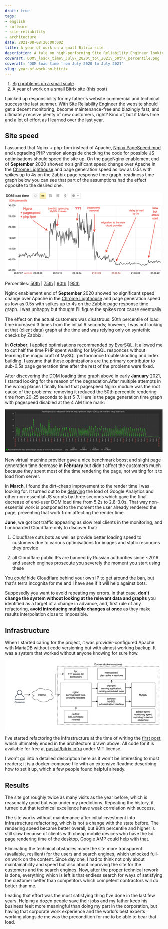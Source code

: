 ```yaml
---
draft: true
tags:
- english
- software
- site-reliability
- architecture
date: 2021-08-08T20:00:00Z
title: A year of work on a small Bitrix site
description: A tale on high-performing Site Reliability Engineer looking into tiny business web service performance and reliability
coverart: DOM\_load\_time\_July\_2020\_to\_2021\_50th\_percentile.png
coveralt: "DOM load time from July 2020 to July 2021"
slug: year-of-work-on-bitrix
---
```


1. [Big problems on a small scale](/2020/small-forms/)
2. A year of work on a small Bitrix site (this post)

I picked up responsibility for my father's website commercial and technical success the last summer. With Site Reliability Engineer the website should get a decent monitoring, become maintenance-free and blazingly fast, and ultimately receive plenty of new customers, right? Kind of, but it takes time and a lot of effort as I learned over the last year.

## Site speed

I assumed that Nginx + php-fpm instead of Apache, [Nginx PageSpeed mod](https://github.com/apache/incubator-pagespeed-ng) and upgrading PHP version alongside checking the code for possible JS optimisations should speed the site up. On the pageNginx enablement end of **September** 2020 showed no significant speed change over Apache in the [Chrome Lighthouse](https://developers.google.com/web/tools/lighthouse) and page generation speed as low as 0.5s with spikes up to 4s on the Zabbix page response time graph. readiness time graph below you can see that part of the assumptions had the effect opposite to the desired one.

![DOM load time from July 2020 to July 2021, 50th percentile](DOM_load_time_July_2020_to_2021_50th_percentile.png)

Percentiles: [50th](DOM_load_time_July_2020_to_2021_50th_percentile.png) | [75th](DOM_load_time_July_2020_to_2021_75th_percentile.png) | [90th](DOM_load_time_July_2020_to_2021_90th_percentile.png) | [95th](DOM_load_time_July_2020_to_2021_95th_percentile.png)

<!--more-->

Nginx enablement end of **September** 2020 showed no significant speed change over Apache in the [Chrome Lighthouse](https://developers.google.com/web/tools/lighthouse) and page generation speed as low as 0.5s with spikes up to 4s on the Zabbix page response time graph. I was unhappy but thought I'll figure the spikes root cause eventually.

The effect on the actual customers was disastrous: 50th percentile of load time increased 3 times from the initial 6 seconds; however, I was not looking at that (client data) graph at the time and was relying only on syntethic checks by Zabbix.

In **October**, I applied optimisations recommended by [EverSQL](https://www.eversql.com). It allowed me to cut half the time PHP spent waiting for MySQL responces without learning the magic craft of MySQL performance troubleshooting and index building. I assume that these optimizations are the primary contributor to sub-0.5s page generation time after the rest of the problems were fixed.

After discovering the DOM loading time graph above in early **January** 2021, I started looking for the reason of the degradation.After multiple attempts in the wrong places I finally found that pagespeed Nginx module was the root cause of the problems: removing it reduced the 50th percentile rendering time from 20-25 seconds to just 5-7. Here is the page generation time graph with pagespeed disabled at the 4 AM time mark:

![pagespeed hurts performance, page generation time metric](after_pagespeed.png)

New virtual machine provider gave a nice benchmark boost and slight page generation time decrease in **February** but didn't affect the customers much because they spent most of the time rendering the page, not waiting for it to load from server.

In **March**, I found the dirt-cheap improvement to the render time I was looking for. It turned out to be [delaying](https://constantsolutions.dk/2020/06/delay-loading-of-google-analytics-google-tag-manager-script-for-better-pagespeed-score-and-initial-load/) the load of Google Analytics and other non-essential JS scripts by three seconds which gave the final decrease of end-user DOM load time from 5.2s to 2.8-3.0s. That way non-essential work is postponed to the moment the user already rendered the page, preventing that work from affecting the render time.

**June**, we got bot traffic appearing as slow real clients in the monitoring, and I onboarded Cloudflare only to discover that:

1. Cloudflare cuts bots as well as provide better loading speed to customers due to various optimisations for images and static resources they provide

2. all Cloudflare public IPs are banned by Russian authorities since \~2016 and search engines prosecute you severely the moment you start using these

You [*could*](https://community.cloudflare.com/t/reverse-proxy-infront-of-cloudflare/33972/8?u=favor.group2015) hide Cloudflare behind your own IP to get around the ban, but that's terra incognita for me and I have see if it will help against bots.

Supposedly you want to avoid repeating my errors. In that case, **don't change the system without looking at the relevant data and graphs** you identified as a target of a change in advance, and, first rule of any refactoring, **avoid introducing multiple changes at once** as they make results interpolation close to impossible.

## Infrastructure

When I started caring for the project, it was provider-configured Apache with MariaDB without code versioning but with almost working backup. It was a system that worked without anyone knowing for sure how.

![small Bitrix project architecture](favor-group-architecture.png)

I've started refactoring the infrastructure at the time of writing the [first post](/2020/small-forms/), which ultimately ended in the architecture drawn above. All code for it is available for free at [paskal/bitrix.infra](https://github.com/paskal/bitrix.infra) under MIT license.

I won't go into a detailed description here as it won't be interesting to most readers; it is a docker-compose file with an extensive Readme describing how to set it up, which a few people found helpful already.

## Results

The site got roughly twice as many visits as the year before, which is reasonably good but way under my predictions. Repeating the history, it turned out that technical excellence have weak correlation with success.

The site works without maintenance after initial investment into infrastructure refactoring, which is not a change with the state before. The rendering speed became better overall, but 90th percentile and higher is still slow because of clients with cheap mobile devices who have the 5x page rendering time of the desktop, Google AMP could help with that.

Eliminating the technical obstacles made the site more transparent (available, resilient) for the users and search engines, which unlocked full-on work on the content. Since day one, I had to think not only about maintainability and speed but also about improving the site for the customers and the search engines. Now, after the proper technical rework is done, everything which is left is that endless search for ways of satisfying the customer better than competitors which competent contractors will do better than me.

Leading that effort was the most satisfying thing I've done in the last few years. Helping a dozen people save their jobs and my father keep his business feelt more meaningful than doing my part in the corporation, but having that corporate work experience and the world's best experts working alongside me was the precondition for me to be able to bear that load.
